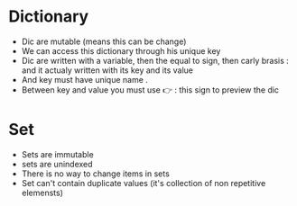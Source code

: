   # Dictionary 
  - Dic are mutable (means this can be change)
  - We can access this dictionary through his unique key 
  - Dic are written with a variable, then the equal to sign, then carly brasis : and it actualy written with its key and its value 
  - And key must have  unique  name .
  - Between key and value you must use 👉 :  this sign to preview the dic 


# Set 
- Sets are immutable 
- sets are unindexed
- There is no way to change items in sets
- Set can't contain duplicate values (it's collection of non repetitive elemensts)
